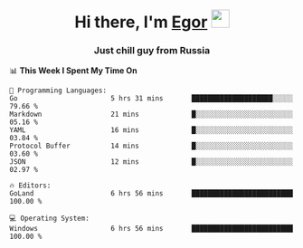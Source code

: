 
<h1 align="center">Hi there, I'm <a href="https://daniilshat.ru/" target="_blank">Egor</a> 
<img src="https://github.com/blackcater/blackcater/raw/main/images/Hi.gif" height="32"/></h1>
<h3 align="center">Just chill guy from Russia</h3>

<!--START_SECTION:waka-->
📊 **This Week I Spent My Time On** 

```text
💬 Programming Languages: 
Go                       5 hrs 31 mins       ████████████████████░░░░░   79.66 % 
Markdown                 21 mins             █░░░░░░░░░░░░░░░░░░░░░░░░   05.16 % 
YAML                     16 mins             █░░░░░░░░░░░░░░░░░░░░░░░░   03.84 % 
Protocol Buffer          14 mins             █░░░░░░░░░░░░░░░░░░░░░░░░   03.60 % 
JSON                     12 mins             █░░░░░░░░░░░░░░░░░░░░░░░░   02.97 % 

🔥 Editors: 
GoLand                   6 hrs 56 mins       █████████████████████████   100.00 % 

💻 Operating System: 
Windows                  6 hrs 56 mins       █████████████████████████   100.00 % 
```


<!--END_SECTION:waka-->
